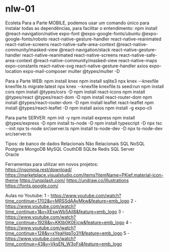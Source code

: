 # nlw-01
Ecoleta
Para a Parte MOBILE, podemos usar um comando único para instalar todas as dependências, para facilitar o entendimento:
npm install @react-navigation/native expo-font @expo-google-fonts/ubuntu 
            @expo-google-fonts/roboto react-native-gesture-handler react-native-reanimated 
            react-native-screens react-native-safe-area-context @react-native-community/masked-view 
            @react-navigation/stack react-native-gesture-handler react-native-reanimated react-native-screens 
            react-native-safe-area-context @react-native-community/masked-view react-native-maps 
            expo-constants react-native-svg react-native-gesture-handler 
            axios expo-location expo-mail-composer multer @types/multer -D

Para a Parte WEB:
npm install knex
npm install sqlite3
npx knex --knexfile knexfile.ts migrate:latest
npx knex --knexfile knexfile.ts seed:run
npm install cors
npm install @types/cors -D
npm install react-icons
npm install @types/react @types/react-dom -D
npm install react-router-dom
npm install @types/react-router-dom -D
npm install leaflet react-leaflet
npm install @types/react-leaflet -D
npm install axios
npm install -g expo-cli

Para parte SERVER:
npm init -y
npm install express
npm install @types/express -D
npm install ts-node -D
npm install typescript -D
npx tsc --init
npx ts-node src\server.ts
npm install ts-node-dev -D
npx ts-node-dev src/server.ts

Tipos:	de banco de dados
Relacionais	                Não Relacionais
	SQL	                      NoSQL
	Postgres	                MongoDB
	MySQL	                    CouthDB
	SQLite	                  Redis
	SQL Server	
	Oracle	

Ferramentas para utilizar em novos projetos:
https://insomnia.rest/download/
https://marketplace.visualstudio.com/items?itemName=PKief.material-icon-theme
https://unsplash.com/
https://undraw.co/illustrations
https://fonts.google.com/

Aulas no Youtube:
1 - https://www.youtube.com/watch?time_continue=1702&v=MRSSdAAyMkw&feature=emb_logo
2 - https://www.youtube.com/watch?time_continue=1&v=XEswWb5Ail8&feature=emb_logo
3 - https://www.youtube.com/watch?time_continue=1928&v=KKtb0K0Ejcw&feature=emb_logo
4 - https://www.youtube.com/watch?time_continue=128&v=xYeaHqpTo3Y&feature=emb_logo
5 - https://www.youtube.com/watch?time_continue=43&v=VksEN_W3oFs&feature=emb_logo

